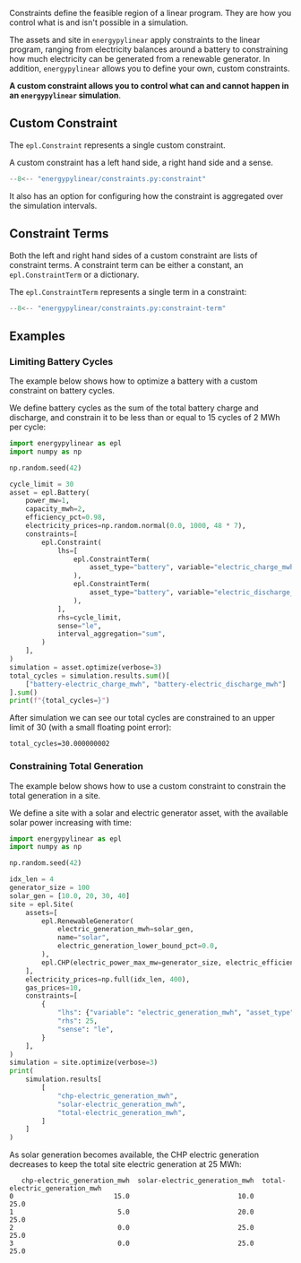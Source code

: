 Constraints define the feasible region of a linear program.  They are how you control what is and isn't possible in a simulation.

The assets and site in `energypylinear` apply constraints to the linear program, ranging from electricity balances around a battery to constraining how much electricity can be generated from a renewable generator. In addition, `energypylinear` allows you to define your own, custom constraints.

**A custom constraint allows you to control what can and cannot happen in an `energypylinear` simulation**.

## Custom Constraint

The `epl.Constraint` represents a single custom constraint.

A custom constraint has a left hand side, a right hand side and a sense.

<!--phmdoctest-mark.skip-->
```python
--8<-- "energypylinear/constraints.py:constraint"
```

It also has an option for configuring how the constraint is aggregated over the simulation intervals.

## Constraint Terms

Both the left and right hand sides of a custom constraint are lists of constraint terms. A constraint term can be either a constant, an `epl.ConstraintTerm` or a dictionary.

The `epl.ConstraintTerm` represents a single term in a constraint:

<!--phmdoctest-mark.skip-->
```python
--8<-- "energypylinear/constraints.py:constraint-term"
```

## Examples

### Limiting Battery Cycles

The example below shows how to optimize a battery with a custom constraint on battery cycles.

We define battery cycles as the sum of the total battery charge and discharge, and constrain it to be less than or equal to 15 cycles of 2 MWh per cycle:

```python
import energypylinear as epl
import numpy as np

np.random.seed(42)

cycle_limit = 30
asset = epl.Battery(
    power_mw=1,
    capacity_mwh=2,
    efficiency_pct=0.98,
    electricity_prices=np.random.normal(0.0, 1000, 48 * 7),
    constraints=[
        epl.Constraint(
            lhs=[
                epl.ConstraintTerm(
                    asset_type="battery", variable="electric_charge_mwh"
                ),
                epl.ConstraintTerm(
                    asset_type="battery", variable="electric_discharge_mwh"
                ),
            ],
            rhs=cycle_limit,
            sense="le",
            interval_aggregation="sum",
        )
    ],
)
simulation = asset.optimize(verbose=3)
total_cycles = simulation.results.sum()[
    ["battery-electric_charge_mwh", "battery-electric_discharge_mwh"]
].sum()
print(f"{total_cycles=}")
```

After simulation we can see our total cycles are constrained to an upper limit of 30 (with a small floating point error):

```
total_cycles=30.000000002
```

### Constraining Total Generation

The example below shows how to use a custom constraint to constrain the total generation in a site.

We define a site with a solar and electric generator asset, with the available solar power increasing with time:

```python
import energypylinear as epl
import numpy as np

np.random.seed(42)

idx_len = 4
generator_size = 100
solar_gen = [10.0, 20, 30, 40]
site = epl.Site(
    assets=[
        epl.RenewableGenerator(
            electric_generation_mwh=solar_gen,
            name="solar",
            electric_generation_lower_bound_pct=0.0,
        ),
        epl.CHP(electric_power_max_mw=generator_size, electric_efficiency_pct=0.5),
    ],
    electricity_prices=np.full(idx_len, 400),
    gas_prices=10,
    constraints=[
        {
            "lhs": {"variable": "electric_generation_mwh", "asset_type": "*"},
            "rhs": 25,
            "sense": "le",
        }
    ],
)
simulation = site.optimize(verbose=3)
print(
    simulation.results[
        [
            "chp-electric_generation_mwh",
            "solar-electric_generation_mwh",
            "total-electric_generation_mwh",
        ]
    ]
)
```

As solar generation becomes available, the CHP electric generation decreases to keep the total site electric generation at 25 MWh:

```
   chp-electric_generation_mwh  solar-electric_generation_mwh  total-electric_generation_mwh
0                         15.0                           10.0                           25.0
1                          5.0                           20.0                           25.0
2                          0.0                           25.0                           25.0
3                          0.0                           25.0                           25.0
```

